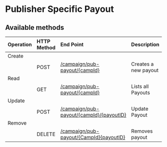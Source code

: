 # Publisher Specific Payout

## **Available methods**

| Operation | HTTP Method | End Point | Description |
| :--- | :--- | :--- | :--- |
| Create |  |  |  |
|  | POST | [/campaign/pub-payout/{campId}](create-payout.md) | Creates a new payout |
| Read |  |  |  |
|  | GET | [/campaign/pub-payout/{campId}](list-payout.md) | Lists all Payouts |
| Update |  |  |  |
|  | POST | [/campaign/pub-payout/{campId}/{payoutID}](update-payout.md) | Update Payout |
| Remove |  |  |  |
|  | DELETE | [/campaign/pub-payout/{CampId}{payoutID}](delete-payout.md) | Removes payout |

